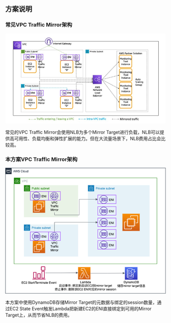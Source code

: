 ## 方案说明
### 常见VPC Traffic Mirror架构
![image1](image/../%20image/1.jpeg)

常见的VPC Traffic Mirror会使用NLB为多个Mirror Target进行负载，NLB可以提供高可用性、负载均衡和弹性扩展的能力。但在大流量场景下，NLB费用占比会比较高。

### 本方案VPC Traffic Mirror架构
![image2](image/../%20image/2.png)

本方案中使用DynamoDB存储Mirror Target的元数据与绑定的session数量，通过EC2 State Event触发Lambda把新建EC2的ENI直接绑定到可用的Mirror Target上，从而节省NLB的费用。